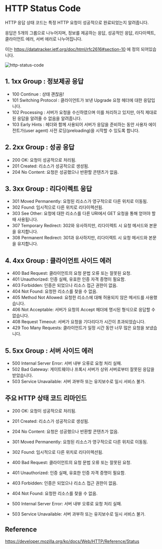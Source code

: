 # HTTP Status Code

HTTP 응답 상태 코드는 특정 HTTP 요청이 성공적으로 완료되었는지 알려줍니다.

응답은 5개의 그룹으로 나누어지며, 정보를 제공하는 응답, 성공적인 응답, 리다이렉트, 클라이언트 에러, 서버 에러로 나누어집니다.

이는 https://datatracker.ietf.org/doc/html/rfc2616#section-10 에 정의 되어있습니다.

![http-status-code](https://miro.medium.com/1*w_iicbG7L3xEQTArjHUS6g.jpeg)

## 1. 1xx Group : 정보제공 응답

- 100 Continue : 상태 괜찮음!
- 101 Switching Protocol : 클라이언트가 보낸 Upgrade 요청 헤더에 대한 응답입니다.
- 102 Processing : 서버가 요청을 수신하였으며 이를 처리하고 있지만, 아직 제대로 된 응답을 알려줄 수 없음을 알려줍니다.
- 103 Early Hints : 헤더와 함께 사용되어 서버가 응답을 준비하는 동안 사용자 에이전트가(user agent) 사전 로딩(preloading)을 시작할 수 있도록 합니다.

## 2. 2xx Group : 성공 응답

- 200 OK: 요청이 성공적으로 처리됨.
- 201 Created: 리소스가 성공적으로 생성됨.
- 204 No Content: 요청은 성공했으나 반환할 콘텐츠가 없음.

## 3. 3xx Group : 리다이렉트 응답

- 301 Moved Permanently: 요청된 리소스가 영구적으로 다른 위치로 이동됨.
- 302 Found: 임시적으로 다른 위치로 리다이렉션됨.
- 303 See Other: 요청에 대한 리소스를 다른 URI에서 GET 요청을 통해 얻어야 할 때 사용됩니다.
- 307 Temporary Redirect: 302와 유사하지만, 리다이렉트 시 요청 메서드와 본문을 유지합니다.
- 308 Permanent Redirect: 301과 유사하지만, 리다이렉트 시 요청 메서드와 본문을 유지합니다.

## 4. 4xx Group : 클라이언트 사이드 에러

- 400 Bad Request: 클라이언트의 요청 문법 오류 또는 잘못된 요청.
- 401 Unauthorized: 인증 실패, 유효한 인증 자격 증명이 필요함.
- 403 Forbidden: 인증은 되었으나 리소스 접근 권한이 없음.
- 404 Not Found: 요청한 리소스를 찾을 수 없음.
- 405 Method Not Allowed: 요청한 리소스에 대해 허용되지 않은 메서드를 사용했습니다.
- 406 Not Acceptable: 서버가 요청의 Accept 헤더에 명시된 형식으로 응답할 수 없습니다.
- 408 Request Timeout: 서버가 요청을 기다리다가 시간이 초과되었습니다.
- 429 Too Many Requests: 클라이언트가 일정 시간 동안 너무 많은 요청을 보냈습니다.

## 5. 5xx Group : 서버 사이드 에러

- 500 Internal Server Error: 서버 내부 오류로 요청 처리 실패.
- 502 Bad Gateway: 게이트웨이나 프록시 서버가 상위 서버로부터 잘못된 응답을 받았습니다.
- 503 Service Unavailable: 서버 과부하 또는 유지보수로 일시 서비스 불가.

## 주요 HTTP 상태 코드 리마인드

- 200 OK: 요청이 성공적으로 처리됨.
- 201 Created: 리소스가 성공적으로 생성됨.
- 204 No Content: 요청은 성공했으나 반환할 콘텐츠가 없음.

- 301 Moved Permanently: 요청된 리소스가 영구적으로 다른 위치로 이동됨.
- 302 Found: 임시적으로 다른 위치로 리다이렉션됨.

- 400 Bad Request: 클라이언트의 요청 문법 오류 또는 잘못된 요청.
- 401 Unauthorized: 인증 실패, 유효한 인증 자격 증명이 필요함.
- 403 Forbidden: 인증은 되었으나 리소스 접근 권한이 없음.
- 404 Not Found: 요청한 리소스를 찾을 수 없음.

- 500 Internal Server Error: 서버 내부 오류로 요청 처리 실패.
- 503 Service Unavailable: 서버 과부하 또는 유지보수로 일시 서비스 불가.

## Reference

https://developer.mozilla.org/ko/docs/Web/HTTP/Reference/Status